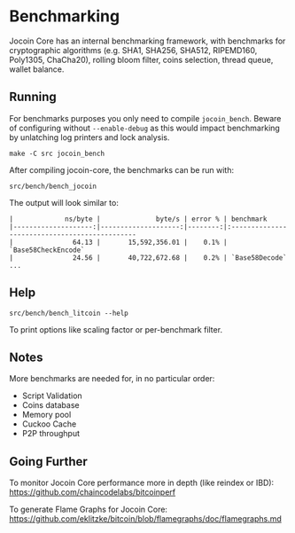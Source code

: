 Benchmarking
============

Jocoin Core has an internal benchmarking framework, with benchmarks
for cryptographic algorithms (e.g. SHA1, SHA256, SHA512, RIPEMD160, Poly1305, ChaCha20), rolling bloom filter, coins selection,
thread queue, wallet balance.

Running
---------------------

For benchmarks purposes you only need to compile `jocoin_bench`. Beware of configuring without `--enable-debug` as this would impact
benchmarking by unlatching log printers and lock analysis.

    make -C src jocoin_bench

After compiling jocoin-core, the benchmarks can be run with:

    src/bench/bench_jocoin

The output will look similar to:
```
|             ns/byte |              byte/s | error % | benchmark
|--------------------:|--------------------:|--------:|:----------------------------------------------
|               64.13 |       15,592,356.01 |    0.1% | `Base58CheckEncode`
|               24.56 |       40,722,672.68 |    0.2% | `Base58Decode`
...
```

Help
---------------------

    src/bench/bench_litcoin --help

To print options like scaling factor or per-benchmark filter.

Notes
---------------------
More benchmarks are needed for, in no particular order:
- Script Validation
- Coins database
- Memory pool
- Cuckoo Cache
- P2P throughput

Going Further
--------------------

To monitor Jocoin Core performance more in depth (like reindex or IBD): https://github.com/chaincodelabs/bitcoinperf

To generate Flame Graphs for Jocoin Core: https://github.com/eklitzke/bitcoin/blob/flamegraphs/doc/flamegraphs.md
